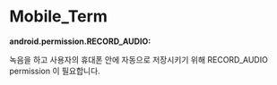 # Mobile_Term

<b> android.permission.RECORD_AUDIO: </b>
 
녹음을 하고 사용자의 휴대폰 안에 자동으로 저장시키기 위해 RECORD_AUDIO permission 이 필요합니다. 
